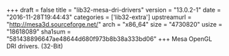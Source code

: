 +++
draft = false
title = "lib32-mesa-dri-drivers"
version = "13.0.2-1"
date = "2016-11-28T19:44:43"
categories = ['lib32-extra']
upstreamurl = "http://mesa3d.sourceforge.net/"
arch = "x86_64"
size = "4730820"
usize = "18618089"
sha1sum = "581438896647ae48644d680f973b8b38a333bd06"
+++
Mesa OpenGL DRI drivers. (32-Bit)